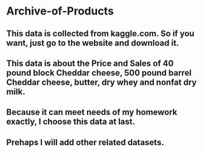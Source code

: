 # Archive-of-Products
## This data is collected from kaggle.com. So if you want, just go to the website and download it.
## This data is about the Price and Sales of 40 pound block Cheddar cheese, 500 pound barrel Cheddar cheese, butter, dry whey and nonfat dry milk.
## Because it can meet needs of my homework exactly, I choose this data at last.
## Prehaps I will add other related datasets.
